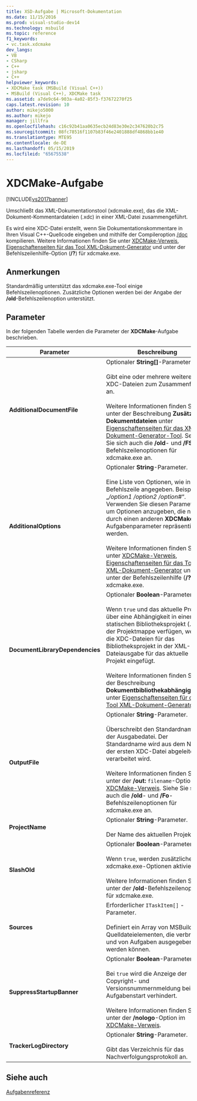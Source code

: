 ```yaml
---
title: XSD-Aufgabe | Microsoft-Dokumentation
ms.date: 11/15/2016
ms.prod: visual-studio-dev14
ms.technology: msbuild
ms.topic: reference
f1_keywords:
- vc.task.xdcmake
dev_langs:
- VB
- CSharp
- C++
- jsharp
- C++
helpviewer_keywords:
- XDCMake task (MSBuild (Visual C++))
- MSBuild (Visual C++), XDCMake task
ms.assetid: a7de9c64-903a-4a02-85f3-f37672270f25
caps.latest.revision: 10
author: mikejo5000
ms.author: mikejo
manager: jillfra
ms.openlocfilehash: c16c92b41aa0635ecb24d83e30e2c347620b2c75
ms.sourcegitcommit: 08fc78516f1107b83f46e2401888df4868bb1e40
ms.translationtype: MTE95
ms.contentlocale: de-DE
ms.lasthandoff: 05/15/2019
ms.locfileid: "65675538"
---
```

# <a name="xdcmake-task"></a>XDCMake-Aufgabe
[!INCLUDE[vs2017banner](../includes/vs2017banner.md)]

Umschließt das XML-Dokumentationstool (xdcmake.exe), das die XML-Dokument-Kommentardateien (.xdc) in einer XML-Datei zusammengeführt.  
  
 Es wird eine XDC-Datei erstellt, wenn Sie Dokumentationskommentare in Ihren Visual C++-Quellcode eingeben und mithilfe der Compileroption [/doc](https://msdn.microsoft.com/library/b54f7e2c-f28f-4f46-9ed6-0db09be2cc63) kompilieren. Weitere Informationen finden Sie unter [XDCMake-Verweis](https://msdn.microsoft.com/library/14e65747-d000-4343-854b-8393bf01cbac), [Eigenschaftenseiten für das Tool XML-Dokument-Generator](https://msdn.microsoft.com/library/645912b5-197a-4c36-ba58-64df09444ca0) und unter der Befehlszeilenhilfe-Option (**/?**) für xdcmake.exe.  
  
## <a name="remarks"></a>Anmerkungen  
 Standardmäßig unterstützt das xdcmake.exe-Tool einige Befehlszeilenoptionen. Zusätzliche Optionen werden bei der Angabe der **/old**-Befehlszeilenoption unterstützt.  
  
## <a name="parameters"></a>Parameter  
 In der folgenden Tabelle werden die Parameter der **XDCMake**-Aufgabe beschrieben.  
  
|Parameter|Beschreibung|  
|---------------|-----------------|  
|**AdditionalDocumentFile**|Optionaler **String[]**-Parameter.<br /><br /> Gibt eine oder mehrere weitere XDC-Dateien zum Zusammenführen an.<br /><br /> Weitere Informationen finden Sie unter der Beschreibung **Zusätzliche Dokumentdateien** unter [Eigenschaftenseiten für das XML-Dokument-Generator-Tool](https://msdn.microsoft.com/library/645912b5-197a-4c36-ba58-64df09444ca0). Sehen Sie sich auch die **/old**- und **/FS**-Befehlszeilenoptionen für xdcmake.exe an.|  
|**AdditionalOptions**|Optionaler **String**-Parameter.<br /><br /> Eine Liste von Optionen, wie in der Befehlszeile angegeben. Beispiel: „*/option1 /option2 /option#*“. Verwenden Sie diesen Parameter, um Optionen anzugeben, die nicht durch einen anderen **XDCMake**-Aufgabenparameter repräsentiert werden.<br /><br /> Weitere Informationen finden Sie unter [XDCMake-Verweis](https://msdn.microsoft.com/library/14e65747-d000-4343-854b-8393bf01cbac), [Eigenschaftenseiten für das Tool XML-Dokument-Generator](https://msdn.microsoft.com/library/645912b5-197a-4c36-ba58-64df09444ca0) und unter der Befehlszeilenhilfe (**/?**) für xdcmake.exe.|  
|**DocumentLibraryDependencies**|Optionaler **Boolean**-Parameter.<br /><br /> Wenn `true` und das aktuelle Projekt über eine Abhängigkeit in einem statischen Bibliotheksprojekt (.lib) in der Projektmappe verfügen, werden die XDC-Dateien für das Bibliotheksprojekt in der XML-Dateiausgabe für das aktuelle Projekt eingefügt.<br /><br /> Weitere Informationen finden Sie in der Beschreibung **Dokumentbibliothekabhängigkeiten** unter [Eigenschaftenseiten für das Tool XML-Dokument-Generator](https://msdn.microsoft.com/library/645912b5-197a-4c36-ba58-64df09444ca0).|  
|**OutputFile**|Optionaler **String**-Parameter.<br /><br /> Überschreibt den Standardnamen der Ausgabedatei. Der Standardname wird aus dem Namen der ersten XDC-Datei abgeleitet, die verarbeitet wird.<br /><br /> Weitere Informationen finden Sie unter der **/out:** `filename`-Option im [XDCMake-Verweis](https://msdn.microsoft.com/library/14e65747-d000-4343-854b-8393bf01cbac). Siehe Sie sich auch die **/old**- und **/Fo**-Befehlszeilenoptionen für xdcmake.exe an.|  
|**ProjectName**|Optionaler **String**-Parameter.<br /><br /> Der Name des aktuellen Projekts.|  
|**SlashOld**|Optionaler **Boolean**-Parameter.<br /><br /> Wenn `true`, werden zusätzliche xdcmake.exe-Optionen aktiviert.<br /><br /> Weitere Informationen finden Sie unter der **/old**-Befehlszeilenoption für xdcmake.exe.|  
|**Sources**|Erforderlicher `ITaskItem[]` -Parameter.<br /><br /> Definiert ein Array von MSBuild-Quelldateielementen, die verbraucht und von Aufgaben ausgegeben werden können.|  
|**SuppressStartupBanner**|Optionaler **Boolean**-Parameter.<br /><br /> Bei `true` wird die Anzeige der Copyright- und Versionsnummernmeldung bei Aufgabenstart verhindert.<br /><br /> Weitere Informationen finden Sie unter der **/nologo**-Option im [XDCMake-Verweis](https://msdn.microsoft.com/library/14e65747-d000-4343-854b-8393bf01cbac).|  
|**TrackerLogDirectory**|Optionaler **String**-Parameter.<br /><br /> Gibt das Verzeichnis für das Nachverfolgungsprotokoll an.|  
  
## <a name="see-also"></a>Siehe auch  
 [Aufgabenreferenz](../msbuild/msbuild-task-reference.md)
